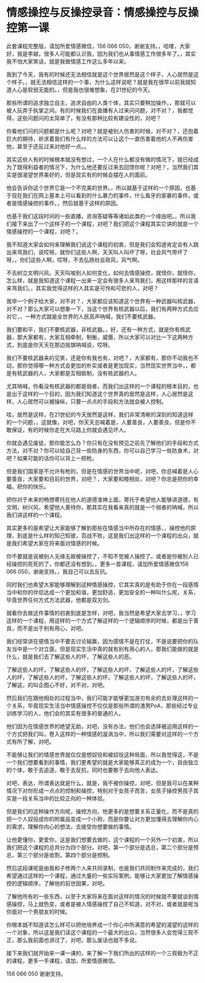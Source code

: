 # 情感操控与反操控录音：情感操控与反操控第一课

此套课程完整版，请加所爱情感微信，156 066 050，谢谢支持。，哈喽，大家好，我是李越，很多人可能都认识我，因为我们也从事情感工作很多年了。，其实我不怕大家笑话，就是我做情感工作这么多年以来。

我到了今天，我有的时候还无法相信就是这个世界居然是这个样子，人心居然是这个样子。，就无法相信这样的一个事，为什么这样说呢？就是我在很早以前我就知道人心是软弱无能的。，但是我也很难想象，在21世纪的今天。

那些所谓的追求独立自主，追求自由的人类个体，其实只要稍加操作，，那就可以被人玩弄于执掌之间。有的时候我们在直播有人过来问问题，对不对？，我都觉得，这些问题问的太简单了，有没有那种比较有建设性的，对吧？

你看他们问的问题都是什么呢？对吧？就是被别人伤害的时候，对不对？，还抱着巨大的期待，祈求着我们有什么样的方法可以让这个一直伤害着他的人不再伤害他，甚至于还反过来对他好一点。。

其实这些人有的时候根本就没有想过，一个人在什么都没有做的情况下，就已经成为了既得利益者的情况下，为什么他还要反过来去回馈你呢？对吧？，当然我们其实是很渴望世界美好的，但是现实有的时候会摆在人的面前。

他会告诉你这个世界它是一个不完美的世界。，所以就基于这样的一个原因，也基于现在我们在网上基本上可以看到的什么暴力的事件，什么鱼牙的家暴的事件，或者是情感操控的事件。，然后就基于这样的原因。

也基于我们这段时间的一些直播，咨询答疑等等诸如此类的一个缘由吧。，所以我们接下来出了一个这样子的一个课程，对吧？我们把这个课程其实它讲的就是一个情感操控的一个课程，对吧？。

我不知道大家会如何来理解我们说这个课程的初衷，但是我们会知道肯定会有人跳出来骂我们，说哎呀，就你们这些人啊，天天叫人叫坏了呀，社会风气带坏了呀，，你们这些人啊，哎呀，不去弘扬社会政风，风气啊。

不去树立文明兴风，天天叫唆别人如何变化，如何去情感操控，就怪你，就怪你，怎么样，就是我知道这个课程一出来一定会有很多人来骂我们，用这样那样的言语来骂我们。，其实我觉得这样的人其实是可怜和可悲的人，对吧？

我举一个例子给大家，对不对？，大家都应该知道这个世界有一种武器叫核武器，对不对？那么大家可以想象一下，当这个世界有核武器以后，我们有两种方式去应对它，，一种方式就是全世界的人民高声呐喊，我们不要核武器。

我们要和平，我们不要核武器，非核武器。，好，还有一种方式，就是你有核武器，那大家都有，大家互相牵制，制衡，威慑，所以大家可以对比一下这两种方式，到底是你天天在那边摇旗呐喊说，哎呀。

我们不要核武器来的见笑，还是你有我也有，对吧？，大家都有，那你不动我也不动，那你觉得哪一种方式会更加的朴实或者是更加现实，当然现实世界当中，，都是有核武器的人，大家都是互相抵制，没有核武器的人。

尤其呐喊，你看没有核武器的都是弱者，而我们出这样的一个课程的根本目的，也是出于这样的一个目的，因为我们知道这个世界真的居然是这样，人心居然是这样，人心居然可以被操纵，只要一点点的手段和方法就会被人控制。

哇，居然是这样，在21世纪的今天居然是这样，我们非常清晰的深刻的知道这样的一个问题，，这就像，对吧，你天天总喊着是，人要善良，人要善良，但是你不敢保证，有的时候你走在大马路上你就会遇见坏人。

你就会遇见废徒，那你能怎么办？你只有在没有预见之前先了解他们的手段和方式方法，对不对？你可以给自己背一些防身的东西，你可以自己学习一些防身术，对吧？如果可能的话你可以背上一把枪。

但是我们国家是不允许有枪的，但是在情感的世界当中呢，对吧，你总喊着是人心要善良，大家要和目前的世界，对吧？，大家要和睦相处，对吧？你总是把你的幸福，把你的快乐。

把你对于未来的畅想寄托在他人的道德准神上面，寄托于希望他人能够讲道德，有文明，树兴风，希望他人善待你，那其实在我看来真的就是一个弱者的呐喊，所以我们讲这样的一个课程。

其实更多的是希望让大家能够了解到那些在情感当中所存在的情感，，操控他的原理，到底是什么样的知己知彼，百战不败，这是我们出这样的一个课程的出众，就是我们希望大家在将来面对情感的时候。

你不要就是说被别人无缘无故被操控了，不知不觉被人操控了，或者是你被别人已经操控的死死的了，你都还没有想到。，更多一首课程，请加所爱情感微信156 066 050，谢谢支持。，我自己可以去反抗。

同时我们也希望大家能够理解到这种情感操控，它其实真的是有助于你在一段感情当中和你的伴侣达成一个更加和谐，更加舒适，更加安全的一种叫什么呢，关系，毕竟世界任何方式方法武器，他都是双刃剑。

就看你去做这件事情的初衷到底是怎样，对吧，我当然是希望大家去学习，，学习这样的一个课程，用这样的一个方式了解这样的一个逻辑顺序的时候，都是出于善良，而不是出于别有用心，对吧。

我们经常讲在感情当中不要去讨论输赢，因为感情不是在打仗，不是说要把你的队友当中是一个对立面，但是现实生活中真的就有别有用心的人，那我们能做的就是什么，就是我们去了解这些人的坏，了解这些人的恶。

了解这些人的坏，了解这些人的坏，了解这些人的坏，了解这些人的坏，了解这些人的坏，了解这些人的坏，了解这些人的坏，了解这些人的坏，了解这些人的坏，了解这，的叫企图心不好，对不对，对吧。

然后我们在跟他相处的过程当中，我们可能才能够更加游刃有余的去处理这样的一个关系，毕竟现实生活当中情感操控不仅仅是那些所谓的渣男PoA，那些经过专业训练学习的人，他们会的其实有很多的普通的人。

他们因为在情感世界的绝望无助，对吧，没有办法，他们也会选择被迫用这样的一个方式把我们叫，卷入这样的一种情感的漩涡当中，所以我们需要对这样的一个方式有所了解，对吧。

不能够让我们的情感世界就仅仅是想奴役和被奴役这种局面，所以我觉得这，不是一个我们想要看到的事情，我们更希望的就是大家能够真正的成为一个，自由独立的个体，敢于去追逐，敢于去反抗，同时也要敢于去向他人表达。

对吧，表达，所谓表达就是什么，就是，我不被你操控，对吧，但是我可以在某种情况下对你形成一点点的控制和操控，特别对于女孩子而言，女孩子操控男孩子其实是一段关系当中的比较正向的一种体验。

但是我们的这种操作方向呢，操控方向，他更多的是想要关系正量化，而不是真的把一个人奴役成你的附属品变成一个小狗，而是你要让对方更加懂得去理解你内心的需求，理解你内心的想法，去接受你想要做的事情。

让他更懂你，更爱你，这是我们想要去做的，这个课程的一个另外一个初衷，所以我们把这个课程的总共分为四个部分，对吧，第一个部分是选总，第二个部分是预总，第三个部分是收割，第四个部分是控制。

然后这段课呢是由我和子修两个人来共同录制，也是我们共同制作来完成的，我们希望通过这样的一个课程，通过大量的一些实际案例，能够让大家更加了解情感操控的逻辑顺序，了解他的前世因果，对吧。

了解他所有的一些东西，以至于大家将来在面对这样的情况的时候就不要就谈到情感操控，马上就色变，或者是被人情感操控了自己不知道，对不对，或者就是呢当你面对一个男朋友的时候。

你根本就不知道该怎么样可以把他培养成一个你心中所满意的希望的渴望的这样的一个对象，所以这是我们读这个课程的一个最大的出众，当然很多人会觉得三观不正，那么我前面也讲过了，对吧，那么废话也就不多说。

接下来我们就开始来一课一课的，来了解一下我们所出的这样的一个三观极为不正的课程，更多一手课程，请加，所爱情感微信。

156 066 050 谢谢支持。